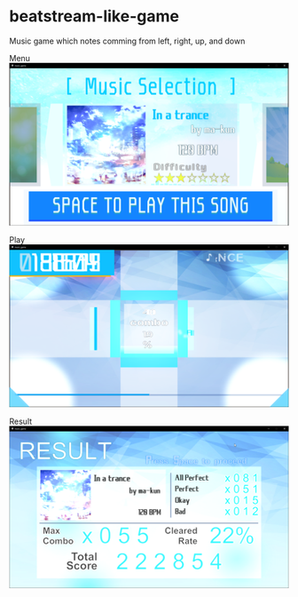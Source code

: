 # beatstream-like-game
Music game which notes comming from left, right, up, and down


Menu  
![menu](menu.png)  
  
Play  
![Play](playing.png)  
  
Result  
![Result](result.png)  
